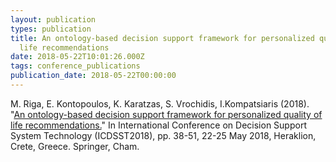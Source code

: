 ```yaml
---
layout: publication
types: publication
title: An ontology-based decision support framework for personalized quality of
  life recommendations
date: 2018-05-22T10:01:26.000Z
tags: conference_publications
publication_date: 2018-05-22T00:00:00
---
```

M. Riga, E. Kontopoulos, K. Karatzas, S. Vrochidis, Ι.Kompatsiaris (2018). "[An ontology-based decision support framework for personalized quality of life recommendations.](https://www.researchgate.net/publication/323695850_An_Ontology-based_Decision_Support_Framework_for_Personalized_Quality_of_Life_Recommendations)" In International Conference on Decision Support System Technology (ICDSST2018), pp. 38-51, 22-25 May 2018, Heraklion, Crete, Greece. Springer, Cham.